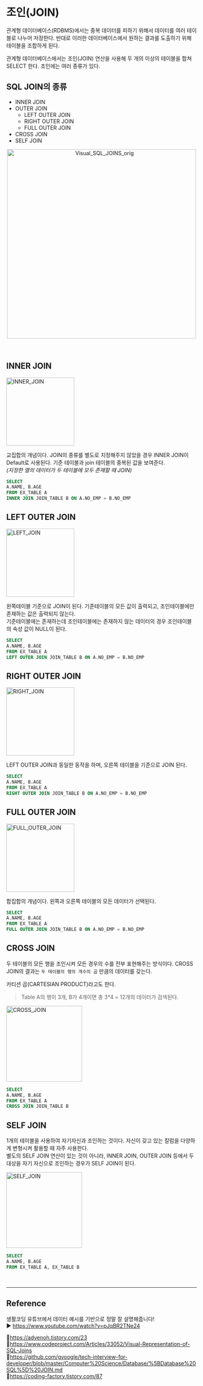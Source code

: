 # 조인(JOIN)

관계형 데이터베이스(RDBMS)에서는 중복 데이터를 피하기 위해서 데이터를 여러 테이블로 나누어 저장한다. 반대로 이러한 데이터베이스에서 원하는 결과를 도출하기 위해 테이블을 조합하게 된다.

관계형 데이터베이스에서는 조인(JOIN) 연산을 사용해 두 개의 이상의 테이블을 합쳐 SELECT 한다. 조인에는 여러 종류가 있다.

## SQL JOIN의 종류

- INNER JOIN
- OUTER JOIN
  - LEFT OUTER JOIN
  - RIGHT OUTER JOIN
  - FULL OUTER JOIN
- CROSS JOIN
- SELF JOIN

<p align="center">
  <img src="https://user-images.githubusercontent.com/66757141/208731520-fc274729-7dfc-48a2-9ace-c4e568ba751e.jpg" alt="Visual_SQL_JOINS_orig" width="500px"/>
<p/>

<br/>

## INNER JOIN

<img src="https://user-images.githubusercontent.com/66757141/208737969-3bc5524e-b23f-499f-8541-4621250fb91e.png" alt="INNER_JOIN" width="180px"/>

교집합의 개념이다. JOIN의 종류를 별도로 지정해주지 않았을 경우 INNER JOIN이 Default로 사용된다. 기준 테이블과 join 테이블의 중복된 값을 보여준다.  
_(지정한 열의 데이터가 두 테이블에 모두 존재할 때 JOIN)_

```sql
SELECT
A.NAME, B.AGE
FROM EX_TABLE A
INNER JOIN JOIN_TABLE B ON A.NO_EMP = B.NO_EMP
```

## LEFT OUTER JOIN

<img src="https://user-images.githubusercontent.com/66757141/208738055-ca9ca9c0-4d64-4fb2-aacc-6fcac2183a02.png" alt="LEFT_JOIN" width="180px" />

왼쪽테이블 기준으로 JOIN이 된다. 기준테이블의 모든 값이 출력되고, 조인테이블에만 존재하는 값은 출력되지 않는다.  
기준테이블에는 존재하는데 조인테이블에는 존재하지 않는 데이터의 경우 조인테이블의 속성 값이 NULL이 된다.

```sql
SELECT
A.NAME, B.AGE
FROM EX_TABLE A
LEFT OUTER JOIN JOIN_TABLE B ON A.NO_EMP = B.NO_EMP
```

## RIGHT OUTER JOIN

<img src="https://user-images.githubusercontent.com/66757141/208738091-c01277ef-59d5-4fe2-9dd2-5b392f282789.png" alt="RIGHT_JOIN" width="180px" />

LEFT OUTER JOIN과 동일한 동작을 하며, 오른쪽 테이블을 기준으로 JOIN 된다.

```sql
SELECT
A.NAME, B.AGE
FROM EX_TABLE A
RIGHT OUTER JOIN JOIN_TABLE B ON A.NO_EMP = B.NO_EMP
```

## FULL OUTER JOIN

<img src="https://user-images.githubusercontent.com/66757141/208738130-fc842d97-527a-4dc2-81dc-bc7dbcbde3c6.png" alt="FULL_OUTER_JOIN" width="180px" />

합집합의 개념이다. 왼쪽과 오른쪽 테이블의 모든 데이터가 선택된다.

```sql
SELECT
A.NAME, B.AGE
FROM EX_TABLE A
FULL OUTER JOIN JOIN_TABLE B ON A.NO_EMP = B.NO_EMP
```

## CROSS JOIN

두 테이블의 모든 행을 조인시켜 모든 경우의 수를 전부 표현해주는 방식이다. CROSS JOIN의 결과는 `두 테이블의 행의 개수의 곱` 만큼의 데이터를 갖는다.

카티션 곱(CARTESIAN PRODUCT)라고도 한다.

> Table A의 행이 3개, B가 4개이면 총 3\*4 = 12개의 데이터가 검색된다.

<img src="https://user-images.githubusercontent.com/66757141/208748788-ff23dd11-2461-4602-a8e8-e8d258811896.png" alt="CROSS_JOIN" width="200px" />

```sql
SELECT
A.NAME, B.AGE
FROM EX_TABLE A
CROSS JOIN JOIN_TABLE B
```

## SELF JOIN

1개의 테이블을 사용하여 자기자신과 조인하는 것이다.
자신이 갖고 있는 칼럼을 다양하게 변형시켜 활용할 때 자주 사용한다.  
별도의 SELF JOIN 연산이 있는 것이 아니라, INNER JOIN, OUTER JOIN 등에서 두 대상을 자기 자신으로 조인하는 경우가 SELF JOIN이 된다.

<img src="https://user-images.githubusercontent.com/66757141/208748797-7a0742c5-44c1-4933-919e-5638c8dc7b18.png" alt="SELF_JOIN" width="200px" />

```sql
SELECT
A.NAME, B.AGE
FROM EX_TABLE A, EX_TABLE B
```

<br/>

---

## Reference

생활코딩 유튜브에서 데이터 예시를 기반으로 정말 잘 설명해줍니다!  
▶️ https://www.youtube.com/watch?v=pJqBR2TNe24

📄https://advenoh.tistory.com/23  
📄https://www.codeproject.com/Articles/33052/Visual-Representation-of-SQL-Joins  
📄https://github.com/gyoogle/tech-interview-for-developer/blob/master/Computer%20Science/Database/%5BDatabase%20SQL%5D%20JOIN.md  
📄https://coding-factory.tistory.com/87
